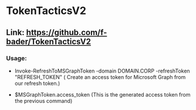# TokenTacticsV2 

## Link: https://github.com/f-bader/TokenTacticsV2

### Usage:

 - Invoke-RefreshToMSGraphToken -domain DOMAIN.CORP -refreshToken "REFRESH_TOKEN" ( Create an access token for Microsoft Graph from our refresh token.)

 - $MSGraphToken.access_token (This is the generated access token from the previous command)
